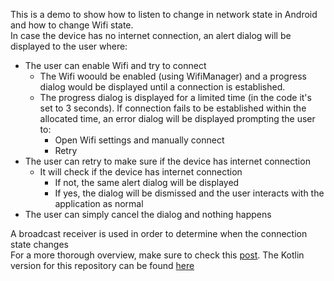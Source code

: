 This is a demo to show how to listen to change in network state in Android and how to change Wifi state.  
In case the device has no internet connection, an alert dialog will be displayed to the user where:  
* The user can enable Wifi and try to connect  
  * The Wifi woould be enabled (using WifiManager) and a progress dialog would be displayed until a connection is established.
  * The progress dialog is displayed for a limited time (in the code it's set to 3 seconds). If connection fails to be established within       the allocated time, an error dialog will be displayed prompting the user to:
    * Open Wifi settings and manually connect
    * Retry
* The user can retry to make sure if the device has internet connection
  * It will check if the device has internet connection
    * If not, the same alert dialog will be displayed
    * If yes, the dialog will be dismissed and the user interacts with the application as normal
* The user can simply cancel the dialog and nothing happens  

A broadcast receiver is used in order to determine when the connection state changes  
For a more thorough overview, make sure to check this [post](http://mobiledevhub.com/2017/11/03/android-fundamentals-network-monitoring/). 
The Kotlin version for this repository can be found [here](https://github.com/MChehab94/Network-Handling-Kotlin)  

